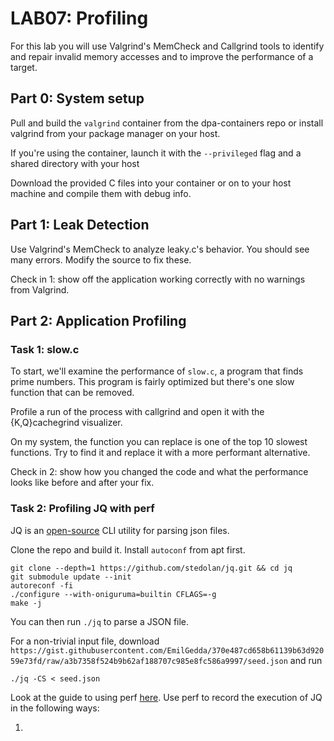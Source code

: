 LAB07: Profiling
===

For this lab you will use Valgrind's MemCheck and Callgrind tools to identify
and repair invalid memory accesses and to improve the performance of a target.

## Part 0: System setup
Pull and build the `valgrind` container from the dpa-containers repo or
install valgrind from your package manager on your host.

If you're using the container, launch it with the `--privileged` flag and a shared directory with your host

Download the provided C files into your container or on to your host machine and compile them with debug info.

## Part 1: Leak Detection

Use Valgrind's MemCheck to analyze leaky.c's behavior.
You should see many errors. Modify the source to fix these.

Check in 1: show off the application working correctly with no warnings from Valgrind.

## Part 2: Application Profiling

### Task 1: slow.c

To start, we'll examine the performance of `slow.c`, a program that finds prime numbers.  This program is fairly optimized but there's one slow function that can be removed.

Profile a run of the process with callgrind and open it with the {K,Q}cachegrind visualizer.

On my system, the function you can replace is one of the top 10 slowest functions. Try to find it and replace it with a more performant alternative.

Check in 2: show how you changed the code and what the performance looks like before and after your fix.


### Task 2: Profiling JQ with perf

JQ is an [open-source](https://github.com/stedolan/jq) CLI utility for parsing json files.

Clone the repo and build it. Install `autoconf` from apt first.

```
git clone --depth=1 https://github.com/stedolan/jq.git && cd jq
git submodule update --init
autoreconf -fi
./configure --with-oniguruma=builtin CFLAGS=-g
make -j
```

You can then run `./jq` to parse a JSON file.

For a non-trivial input file, download `https://gist.githubusercontent.com/EmilGedda/370e487cd658b61139b63d92059e73fd/raw/a3b7358f524b9b62af188707c985e8fc586a9997/seed.json` and run

```
./jq -CS < seed.json
```

Look at the guide to using perf [here](https://www.brendangregg.com/perf.html). Use perf to record the execution of JQ in the following ways:

1) 

